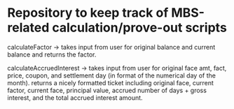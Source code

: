 # Repository to keep track of MBS-related calculation/prove-out scripts

calculateFactor ->
  takes input from user for original balance and current balance and returns the factor.
  
calculateAccruedInterest ->
  takes input from user for original face amt, fact, price, coupon, and settlement day (in format of the numerical day of the month).
  returns a nicely formatted ticket including original face, current factor, current face, principal value, accrued number of days + gross interest, and the total accrued interest amount.
